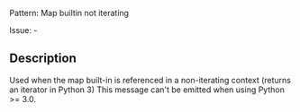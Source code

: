 Pattern: Map builtin not iterating

Issue: -

## Description

Used when the map built-in is referenced in a non-iterating context (returns an iterator in Python 3) This message can't be emitted when using Python >= 3.0.